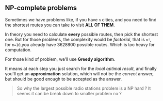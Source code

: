 ## NP-complete problems

Sometimes we have problems like, if you have `n` cities, and you need to find the shortest routes you can take to visit **ALL OF THEM**.

In theory you need to calculate **every** possible routes, then pick the shortest one.
But for those problems, the complexity would be *factorial*, that is `n!`, for `n=10`,you already have 3628800 possible routes. Which is too heavy for computation. 

For those kind of problem, we'll use **Greedy algorithm**.

It means at each step you just search for the *local optimal result*, and finally you'll get an **approximation** solution, which will not be the *correct* answer, but should be good enough to be accepted as the answer.



>  So why the largest possible radio stations problem is a NP hard ? It seems it can be break down to smaller problem no ?

